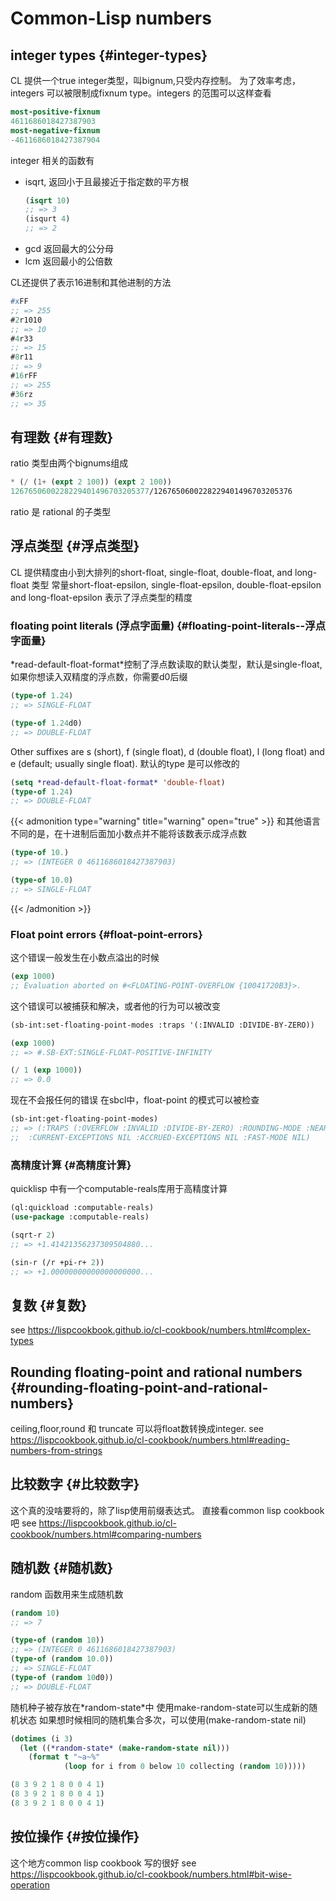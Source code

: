 # Common-Lisp numbers


<!--more-->


## integer types {#integer-types}

CL 提供一个true integer类型，叫bignum,只受内存控制。
为了效率考虑，integers 可以被限制成fixnum type。integers 的范围可以这样查看

```lisp
most-positive-fixnum
4611686018427387903
most-negative-fixnum
-4611686018427387904
```

integer 相关的函数有

-   isqrt, 返回小于且最接近于指定数的平方根
    ```lisp
    (isqrt 10)
    ;; => 3
    (isqurt 4)
    ;; => 2
    ```
-   gcd 返回最大的公分母
-   lcm 返回最小的公倍数

CL还提供了表示16进制和其他进制的方法

```lisp
#xFF
;; => 255
#2r1010
;; => 10
#4r33
;; => 15
#8r11
;; => 9
#16rFF
;; => 255
#36rz
;; => 35
```


## 有理数 {#有理数}

ratio 类型由两个bignums组成

```lisp
* (/ (1+ (expt 2 100)) (expt 2 100))
1267650600228229401496703205377/1267650600228229401496703205376
```

ratio 是 rational 的子类型


## 浮点类型 {#浮点类型}

CL 提供精度由小到大排列的short-float, single-float, double-float, and long-float 类型
常量short-float-epsilon, single-float-epsilon, double-float-epsilon and long-float-epsilon 表示了浮点类型的精度


### floating point literals (浮点字面量) {#floating-point-literals--浮点字面量}

\*read-default-float-format\*控制了浮点数读取的默认类型，默认是single-float,如果你想读入双精度的浮点数，你需要d0后缀

```lisp
(type-of 1.24)
;; => SINGLE-FLOAT

(type-of 1.24d0)
;; => DOUBLE-FLOAT
```

Other suffixes are s (short), f (single float), d (double float), l (long float) and e (default; usually single float).
默认的type 是可以修改的

```lisp
(setq *read-default-float-format* 'double-float)
(type-of 1.24)
;; => DOUBLE-FLOAT
```

{{< admonition type="warning" title="warning" open="true" >}}
和其他语言不同的是，在十进制后面加小数点并不能将该数表示成浮点数

```lisp
(type-of 10.)
;; => (INTEGER 0 4611686018427387903)

(type-of 10.0)
;; => SINGLE-FLOAT
```
{{< /admonition >}}


### Float point errors {#float-point-errors}

这个错误一般发生在小数点溢出的时候

```lisp
(exp 1000)
;; Evaluation aborted on #<FLOATING-POINT-OVERFLOW {10041720B3}>.
```

这个错误可以被捕获和解决，或者他的行为可以被改变

```lisp
(sb-int:set-floating-point-modes :traps '(:INVALID :DIVIDE-BY-ZERO))

(exp 1000)
;; => #.SB-EXT:SINGLE-FLOAT-POSITIVE-INFINITY

(/ 1 (exp 1000))
;; => 0.0
```

现在不会报任何的错误
在sbcl中，float-point 的模式可以被检查

```lisp
(sb-int:get-floating-point-modes)
;; => (:TRAPS (:OVERFLOW :INVALID :DIVIDE-BY-ZERO) :ROUNDING-MODE :NEAREST
;;  :CURRENT-EXCEPTIONS NIL :ACCRUED-EXCEPTIONS NIL :FAST-MODE NIL)
```


### 高精度计算 {#高精度计算}

quicklisp 中有一个computable-reals库用于高精度计算

```lisp
(ql:quickload :computable-reals)
(use-package :computable-reals)

(sqrt-r 2)
;; => +1.41421356237309504880...

(sin-r (/r +pi-r+ 2))
;; => +1.00000000000000000000...
```


## 复数 {#复数}

see <https://lispcookbook.github.io/cl-cookbook/numbers.html#complex-types>


## Rounding floating-point and rational numbers {#rounding-floating-point-and-rational-numbers}

ceiling,floor,round 和 truncate 可以将float数转换成integer.
see <https://lispcookbook.github.io/cl-cookbook/numbers.html#reading-numbers-from-strings>


## 比较数字 {#比较数字}

这个真的没啥要将的，除了lisp使用前缀表达式。
直接看common lisp cookbook吧
see <https://lispcookbook.github.io/cl-cookbook/numbers.html#comparing-numbers>


## 随机数 {#随机数}

random 函数用来生成随机数

```lisp
(random 10)
;; => 7

(type-of (random 10))
;; => (INTEGER 0 4611686018427387903)
(type-of (random 10.0))
;; => SINGLE-FLOAT
(type-of (random 10d0))
;; => DOUBLE-FLOAT
```

随机种子被存放在\*random-state\*中 使用make-random-state可以生成新的随机状态
如果想时候相同的随机集合多次，可以使用(make-random-state nil)

```lisp
(dotimes (i 3)
  (let ((*random-state* (make-random-state nil)))
    (format t "~a~%"
            (loop for i from 0 below 10 collecting (random 10)))))

(8 3 9 2 1 8 0 0 4 1)
(8 3 9 2 1 8 0 0 4 1)
(8 3 9 2 1 8 0 0 4 1)
```


## 按位操作 {#按位操作}

这个地方common lisp cookbook 写的很好
see <https://lispcookbook.github.io/cl-cookbook/numbers.html#bit-wise-operation>

